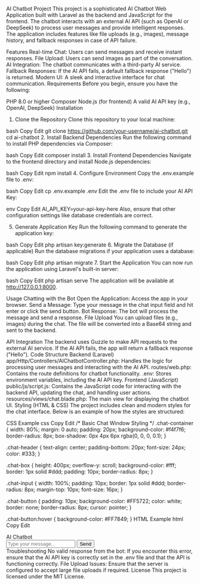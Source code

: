 AI Chatbot Project
This project is a sophisticated AI Chatbot Web Application built with Laravel as the backend and JavaScript for the frontend. The chatbot interacts with an external AI API (such as OpenAI or DeepSeek) to process user messages and provide intelligent responses. The application includes features like file uploads (e.g., images), message history, and fallback responses in case of API failure.

Features
Real-time Chat: Users can send messages and receive instant responses.
File Upload: Users can send images as part of the conversation.
AI Integration: The chatbot communicates with a third-party AI service.
Fallback Responses: If the AI API fails, a default fallback response ("Hello") is returned.
Modern UI: A sleek and interactive interface for chat communication.
Requirements
Before you begin, ensure you have the following:

PHP 8.0 or higher
Composer
Node.js (for frontend)
A valid AI API key (e.g., OpenAI, DeepSeek)
Installation
1. Clone the Repository
Clone this repository to your local machine:

bash
Copy
Edit
git clone https://github.com/your-username/ai-chatbot.git
cd ai-chatbot
2. Install Backend Dependencies
Run the following command to install PHP dependencies via Composer:

bash
Copy
Edit
composer install
3. Install Frontend Dependencies
Navigate to the frontend directory and install Node.js dependencies:

bash
Copy
Edit
npm install
4. Configure Environment
Copy the .env.example file to .env:

bash
Copy
Edit
cp .env.example .env
Edit the .env file to include your AI API Key:

env
Copy
Edit
AI_API_KEY=your-api-key-here
Also, ensure that other configuration settings like database credentials are correct.

5. Generate Application Key
Run the following command to generate the application key:

bash
Copy
Edit
php artisan key:generate
6. Migrate the Database (if applicable)
Run the database migrations if your application uses a database:

bash
Copy
Edit
php artisan migrate
7. Start the Application
You can now run the application using Laravel's built-in server:

bash
Copy
Edit
php artisan serve
The application will be available at http://127.0.0.1:8000.

Usage
Chatting with the Bot
Open the Application: Access the app in your browser.
Send a Message: Type your message in the chat input field and hit enter or click the send button.
Bot Response: The bot will process the message and send a response.
File Upload
You can upload files (e.g., images) during the chat. The file will be converted into a Base64 string and sent to the backend.

API Integration
The backend uses Guzzle to make API requests to the external AI service.
If the AI API fails, the app will return a fallback response ("Hello").
Code Structure
Backend (Laravel)
app/Http/Controllers/AIChatbotController.php: Handles the logic for processing user messages and interacting with the AI API.
routes/web.php: Contains the route definitions for chatbot functionality.
.env: Stores environment variables, including the AI API key.
Frontend (JavaScript)
public/js/script.js: Contains the JavaScript code for interacting with the backend API, updating the chat, and handling user actions.
resources/views/chat.blade.php: The main view for displaying the chatbot UI.
Styling (HTML & CSS)
The project includes clean and modern styles for the chat interface. Below is an example of how the styles are structured:

CSS Example
css
Copy
Edit
/* Basic Chat Window Styling */
.chat-container {
  width: 80%;
  margin: 0 auto;
  padding: 20px;
  background-color: #f4f7f6;
  border-radius: 8px;
  box-shadow: 0px 4px 6px rgba(0, 0, 0, 0.1);
}

.chat-header {
  text-align: center;
  padding-bottom: 20px;
  font-size: 24px;
  color: #333;
}

.chat-box {
  height: 400px;
  overflow-y: scroll;
  background-color: #fff;
  border: 1px solid #ddd;
  padding: 10px;
  border-radius: 8px;
}

.chat-input {
  width: 100%;
  padding: 10px;
  border: 1px solid #ddd;
  border-radius: 8px;
  margin-top: 10px;
  font-size: 16px;
}

.chat-button {
  padding: 10px;
  background-color: #FF5722;
  color: white;
  border: none;
  border-radius: 8px;
  cursor: pointer;
}

.chat-button:hover {
  background-color: #FF7849;
}
HTML Example
html
Copy
Edit
<div class="chat-container">
  <div class="chat-header">AI Chatbot</div>
  <div class="chat-box" id="chatBox"></div>
  <input type="text" class="chat-input" id="chatInput" placeholder="Type your message...">
  <button class="chat-button" id="sendButton">Send</button>
</div>
Troubleshooting
No valid response from the bot: If you encounter this error, ensure that the AI API key is correctly set in the .env file and that the API is functioning correctly.
File Upload Issues: Ensure that the server is configured to accept large file uploads if required.
License
This project is licensed under the MIT License.
